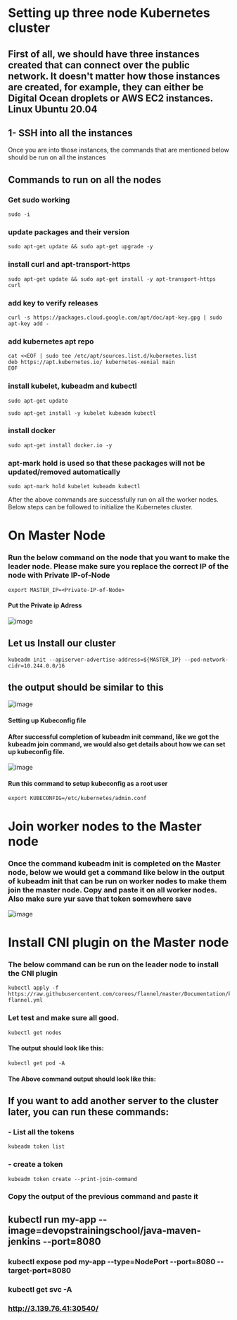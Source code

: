 # Setting up three node Kubernetes cluster
## First of all, we should have three instances created that can connect over the public network. It doesn't matter how those instances are created, for example, they can either be Digital Ocean droplets or AWS EC2 instances. Linux Ubuntu 20.04

## 1- SSH into all the instances
Once you are into those instances, the commands that are mentioned below should be run on all the instances

## Commands to run on all the nodes
### Get sudo working
```
sudo -i
```
### update packages and their version
```
sudo apt-get update && sudo apt-get upgrade -y
```

### install curl and apt-transport-https
```
sudo apt-get update && sudo apt-get install -y apt-transport-https curl
```

### add key to verify releases
```
curl -s https://packages.cloud.google.com/apt/doc/apt-key.gpg | sudo apt-key add -
```

### add kubernetes apt repo
```
cat <<EOF | sudo tee /etc/apt/sources.list.d/kubernetes.list
deb https://apt.kubernetes.io/ kubernetes-xenial main
EOF
```

### install kubelet, kubeadm and kubectl
```
sudo apt-get update
```
```
sudo apt-get install -y kubelet kubeadm kubectl
```

### install docker
```
sudo apt-get install docker.io -y
```

### apt-mark hold is used so that these packages will not be updated/removed automatically
```
sudo apt-mark hold kubelet kubeadm kubectl
```
After the above commands are successfully run on all the worker nodes. Below steps can be followed to initialize the Kubernetes cluster.

# On Master Node
### Run the below command on the node that you want to make the leader node. Please make sure you replace the correct IP of the node with Private IP-of-Node
```
export MASTER_IP=<Private-IP-of-Node>
```
#### Put the Private ip Adress
![image](https://user-images.githubusercontent.com/107158398/180680492-c353019b-d75a-4518-9e64-9914e3471563.png)

## Let us Install our cluster
```
kubeadm init --apiserver-advertise-address=${MASTER_IP} --pod-network-cidr=10.244.0.0/16
```
## the output should be similar to this
![image](https://user-images.githubusercontent.com/107158398/180681465-c0013222-a2e0-4594-b8ff-78243b22d7a2.png)

#### Setting up Kubeconfig file
#### After successful completion of kubeadm init command, like we got the kubeadm join command, we would also get details about how we can set up kubeconfig file.
![image](https://user-images.githubusercontent.com/107158398/180835327-eb520b39-4df1-4754-92b6-53f3790694c7.png)
#### Run this command to setup kubeconfig as a root user
```
export KUBECONFIG=/etc/kubernetes/admin.conf
 ```
# Join worker nodes to the Master node
### Once the command kubeadm init is completed on the Master node, below we would get a command like below in the output of kubeadm init that can be run on worker nodes to make them join the master node. Copy and paste it on all worker nodes. Also make sure yur save that token somewhere save

![image](https://user-images.githubusercontent.com/107158398/180681523-06a01af8-0ad9-43bf-93b9-89f4bf2c6291.png)



# Install CNI plugin on the Master node
### The below command can be run on the leader node to install the CNI plugin
```
kubectl apply -f https://raw.githubusercontent.com/coreos/flannel/master/Documentation/kube-flannel.yml
```
### Let test and make sure all good.
```
kubectl get nodes
```
#### The output should look like this:

```
kubectl get pod -A
```
#### The Above command output should look like this:




## If you want to add another server to the cluster later, you can run these commands:
### - List all the tokens
```
kubeadm token list
```
### - create a token
```
kubeadm token create --print-join-command
```
### Copy the output of the previous command and paste it



## kubectl run my-app --image=devopstrainingschool/java-maven-jenkins --port=8080
### kubectl expose pod my-app --type=NodePort --port=8080 --target-port=8080
### kubectl get svc -A
### http://3.139.76.41:30540/



